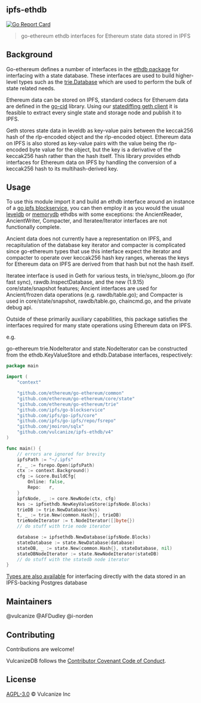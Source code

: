 ## ipfs-ethdb

[![Go Report Card](https://goreportcard.com/badge/github.com/vulcanize/ipfs-ethdb)](https://goreportcard.com/report/github.com/vulcanize/ipfs-ethdb)

> go-ethereum ethdb interfaces for Ethereum state data stored in IPFS

## Background

Go-ethereum defines a number of interfaces in the [ethdb package](https://github.com/ethereum/go-ethereum/tree/master/ethdb) for
interfacing with a state database. These interfaces are used to build higher-level types such as the [trie.Database](https://github.com/ethereum/go-ethereum/blob/master/trie/database.go#L77)
which are used to perform the bulk of state related needs.

Ethereum data can be stored on IPFS, standard codecs for Etheruem data are defined in the [go-cid](https://github.com/ipfs/go-cid) library.
Using our [statediffing geth client](https://github.com/vulcanize/go-ethereum/releases/tag/v1.9.11-statediff-0.0.2) it is feasible to extract every single
state and storage node and publish it to IPFS.

Geth stores state data in leveldb as key-value pairs between the keccak256 hash of the rlp-encoded object and the rlp-encoded object.
Ethereum data on IPFS is also stored as key-value pairs with the value being the rlp-encoded byte value for the object,
but the key is a derivative of the keccak256 hash rather than the hash itself. This library provides
ethdb interfaces for Ethereum data on IPFS by handling the conversion of a keccak256 hash to its multihash-derived key.


## Usage
To use this module import it and build an ethdb interface around an instance of a [go ipfs blockservice](https://github.com/ipfs/go-blockservice), you can then
employ it as you would the usual [leveldb](https://github.com/ethereum/go-ethereum/tree/master/ethdb/leveldb) or [memorydb](https://github.com/ethereum/go-ethereum/tree/master/ethdb/memorydb) ethdbs
with some exceptions: the AncientReader, AncientWriter, Compacter, and Iteratee/Iterator interfaces are not functionally complete.

Ancient data does not currently have a representation on IPFS, and recapitulation of the database key iterator and compacter is complicated since go-ethereum
types that use this interface expect the iterator and compacter to operate over keccak256 hash key ranges, whereas the keys for Ethereum data on IPFS are derived from that hash but not the hash itself.

Iteratee interface is used in Geth for various tests, in trie/sync_bloom.go (for fast sync), rawdb.InspectDatabase, and the new (1.9.15) core/state/snapshot features;
Ancient interfaces are used for Ancient/frozen data operations (e.g. rawdb/table.go); and Compacter is used in core/state/snapshot, rawdb/table.go, chaincmd.go, and the private debug api.

Outside of these primarily auxiliary capabilities, this package satisfies the interfaces required for many state operations using Ethereum data on IPFS.

e.g.

go-ethereum trie.NodeIterator and state.NodeIterator can be constructed from the ethdb.KeyValueStore and ethdb.Database interfaces, respectively:

```go
package main

import (
    "context"

    "github.com/ethereum/go-ethereum/common"
    "github.com/ethereum/go-ethereum/core/state"
    "github.com/ethereum/go-ethereum/trie"
    "github.com/ipfs/go-blockservice"
    "github.com/ipfs/go-ipfs/core"
    "github.com/ipfs/go-ipfs/repo/fsrepo"
    "github.com/jmoiron/sqlx"
    "github.com/vulcanize/ipfs-ethdb/v4"
)

func main() {
    // errors are ignored for brevity
    ipfsPath := "~/.ipfs"
    r, _ := fsrepo.Open(ipfsPath)
    ctx := context.Background()
    cfg := &core.BuildCfg{
        Online: false,
        Repo:   r,
    }
    ipfsNode, _ := core.NewNode(ctx, cfg)
    kvs := ipfsethdb.NewKeyValueStore(ipfsNode.Blocks)
    trieDB := trie.NewDatabase(kvs)
    t, _ := trie.New(common.Hash{}, trieDB)
    trieNodeIterator := t.NodeIterator([]byte{})
    // do stuff with trie node iterator

    database := ipfsethdb.NewDatabase(ipfsNode.Blocks)
    stateDatabase := state.NewDatabase(database)
    stateDB, _ := state.New(common.Hash{}, stateDatabase, nil)
    stateDBNodeIterator := state.NewNodeIterator(stateDB)
    // do stuff with the statedb node iterator
}
```

[Types are also available](./postgres/doc.md) for interfacing directly with the data stored in an IPFS-backing Postgres database

## Maintainers
@vulcanize
@AFDudley
@i-norden

## Contributing
Contributions are welcome!

VulcanizeDB follows the [Contributor Covenant Code of Conduct](https://www.contributor-covenant.org/version/1/4/code-of-conduct).

## License
[AGPL-3.0](LICENSE) © Vulcanize Inc
